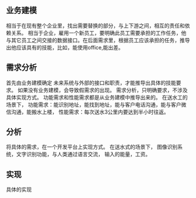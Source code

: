
## 业务建模 
  相当于在现有整个企业里，找出需要替换的部分，与上下游之间，相互的责任和依赖关系。
  相当于企业，雇用一个新员工，要明确此员工需要承担的工作任务，他与其它员工之间交接的数据接口。在后面需求里，根据员工应该承担的任务，推导出他应该具有的技能，比如，能使用office,能出差。
  
  
## 需求分析
   首先由业务建模确定 未来系统与外部的接口和职责，才能推导出具体的技能要求。
   如果没有业务建模，会导致假需求的出现。
   需求分析，只明确要求，不涉及具体实现方式。
   功能需求和性能需求都是从业务建模中推导出来的。
   在送水工的场景下，
   功能需求：能识别地址，能找到地址，能与客户电话沟通，能与客户微信沟通，能搬水上楼，
   性能需求：每次送水3公里内要达到半小时往返。
   
## 分析
   将具体的需求，在一个开发平台上实现方式。
   在送水式的场景下，
   图像识别系统，文字识别功能，与人类通过语言交流，
   输入的能量，工资。
   
## 实现
   具体的实现
